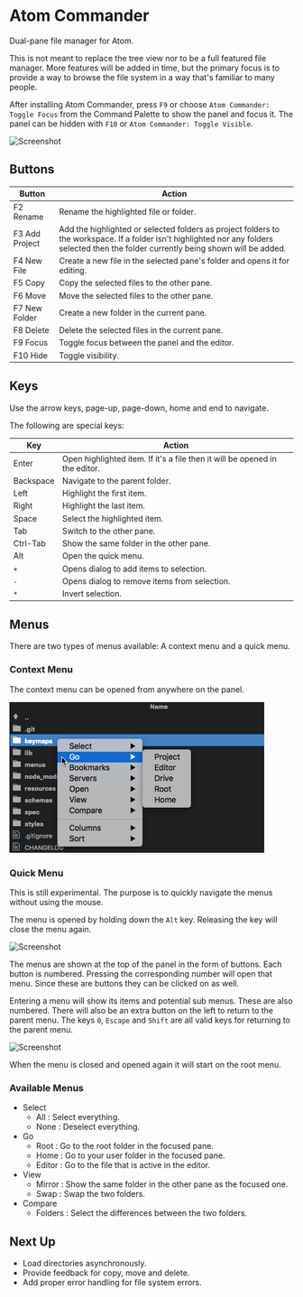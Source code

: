 # Atom Commander

Dual-pane file manager for Atom.

This is not meant to replace the tree view nor to be a full featured file manager. More features will be added in time, but the primary focus is to provide a way to browse the file system in a way that's familiar to many people.

After installing Atom Commander, press `F9` or choose `Atom Commander: Toggle Focus` from the Command Palette to show the panel and focus it. The panel can be hidden with `F10` or `Atom Commander: Toggle Visible`.

![Screenshot](https://github.com/morassman/atom-commander/blob/master/resources/panel.png?raw=true)

## Buttons
Button|Action
---|---
F2 Rename|Rename the highlighted file or folder.
F3 Add Project|Add the highlighted or selected folders as project folders to the workspace. If a folder isn't highlighted nor any folders selected then the folder currently being shown will be added.
F4 New File|Create a new file in the selected pane's folder and opens it for editing.
F5 Copy|Copy the selected files to the other pane.
F6 Move|Move the selected files to the other pane.
F7 New Folder|Create a new folder in the current pane.
F8 Delete|Delete the selected files in the current pane.
F9 Focus|Toggle focus between the panel and the editor.
F10 Hide|Toggle visibility.

## Keys
Use the arrow keys, page-up, page-down, home and end to navigate.

The following are special keys:

Key|Action
---|---
Enter|Open highlighted item. If it's a file then it will be opened in the editor.
Backspace|Navigate to the parent folder.
Left|Highlight the first item.
Right|Highlight the last item.
Space|Select the highlighted item.
Tab|Switch to the other pane.
Ctrl-Tab|Show the same folder in the other pane.
Alt|Open the quick menu.
`+`|Opens dialog to add items to selection.
`-`|Opens dialog to remove items from selection.
`*`|Invert selection.

## Menus
There are two types of menus available: A context menu and a quick menu.

### Context Menu
The context menu can be opened from anywhere on the panel.

![Screenshot](https://github.com/morassman/atom-commander/blob/master/resources/context_menu.png?raw=true)

### Quick Menu
This is still experimental. The purpose is to quickly navigate the menus without using the mouse.

The menu is opened by holding down the `Alt` key. Releasing the key will close the menu again.

![Screenshot](https://github.com/morassman/atom-commander/blob/master/resources/quick_menu_1.png?raw=true)

The menus are shown at the top of the panel in the form of buttons. Each button is numbered. Pressing the corresponding number will open that menu. Since these are buttons they can be clicked on as well.

Entering a menu will show its items and potential sub menus. These are also numbered. There will also be an extra button on the left to return to the parent menu. The keys `0`, `Escape` and `Shift` are all valid keys for returning to the parent menu.

![Screenshot](https://github.com/morassman/atom-commander/blob/master/resources/quick_menu_2.png?raw=true)

When the menu is closed and opened again it will start on the root menu.

### Available Menus
- Select
  - All : Select everything.
  - None : Deselect everything.
- Go
  - Root : Go to the root folder in the focused pane.
  - Home : Go to your user folder in the focused pane.
  - Editor : Go to the file that is active in the editor.
- View
  - Mirror : Show the same folder in the other pane as the focused one.
  - Swap : Swap the two folders.
- Compare
  - Folders : Select the differences between the two folders.

## Next Up
- Load directories asynchronously.
- Provide feedback for copy, move and delete.
- Add proper error handling for file system errors.
